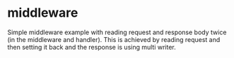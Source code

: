 # middleware

Simple middleware example with reading request and response body twice (in the middleware and handler). This is
achieved by reading request and then setting it back and the response is using multi writer.
